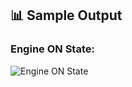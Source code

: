 ## 📊 Sample Output

### Engine ON State:
![Engine ON State](![11](https://github.com/user-attachments/assets/f421706d-31e9-4784-bff9-cac27a431435)
)
